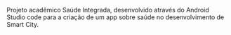 Projeto acadêmico Saúde Integrada, desenvolvido através do Android Studio code para a criação de um app sobre saúde no desenvolvimento de Smart City.
